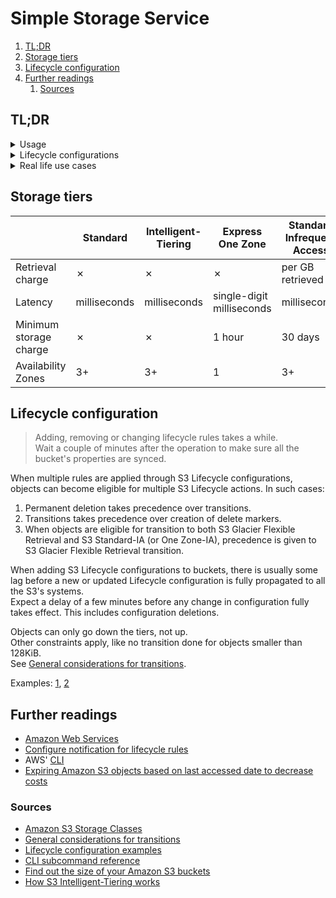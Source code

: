 # Simple Storage Service

1. [TL;DR](#tldr)
1. [Storage tiers](#storage-tiers)
1. [Lifecycle configuration](#lifecycle-configuration)
1. [Further readings](#further-readings)
   1. [Sources](#sources)

## TL;DR

<details>
  <summary>Usage</summary>

```sh
# List all buckets.
aws s3 ls
aws s3api list-buckets --output 'json' --query 'Buckets[].Name'
aws s3api list-buckets --output 'yaml-stream' | yq -r '.[].Buckets[].Name' -

# List prefixes and objects in buckets.
# Adding the trailing '/' or '--recurse' lists the content of prefixes.
aws s3 ls 's3://my-bucket'
aws s3 ls --recursive 's3://my-bucket/prefix/'
aws s3 ls 's3://arn:aws:s3:us-west-2:123456789012:accesspoint/myaccesspoint/'

# Find the size of buckets or objects.
# It will list all the contents *and* give a total size at the end.
aws s3 ls --human-readable --recursive --summarize 's3://my-bucket'
aws s3 ls … 's3://my-bucket/prefix/'

# Create buckets.
aws s3 mb 's3://my-bucket'

# Copy files to or from buckets.
aws s3 cp 'test.txt' 's3://my-bucket/test4.txt'
aws s3 cp 'test.txt' 's3://my-bucket/test2.txt' --expires '2024-10-01T20:30:00Z'
aws s3 cp 's3://my-bucket/test.txt' 'test2.txt'
aws s3 cp 's3://my-bucket/test.txt' 's3://my-bucket/test5.txt'
aws s3 cp 's3://my-bucket/test.txt' 's3://my-other-bucket/'
aws s3 cp 's3://my-bucket' '.' --recursive
aws s3 cp 'myDir' 's3://my-bucket/' --recursive --exclude "*.jpg"
aws s3 cp 's3://my-bucket/logs/' 's3://my-bucket2/logs/' --recursive \
  --exclude "*" --include "*.log"
aws s3 cp 's3://my-bucket/test.txt' 's3://my-bucket/test2.txt' \
    --acl 'public-read-write'
aws s3 cp 'file.txt' 's3://my-bucket/' \
  --grants read=uri='http://acs.amazonaws.com/groups/global/AllUsers' \
    'full=id=79a59df900b949e55d96a1e698fbacedfd6e09d98eacf8f8d5218e7cd47ef2be'
aws s3 cp 'mydoc.txt' 's3://arn:aws:s3:us-west-2:123456789012:accesspoint/myaccesspoint/mykey'

# Handle file streams.
# Useful for piping:
# - setting the source to '-' sends data from stdin
# - setting the destination to '-' sends data to stdout
aws s3 cp - 's3://my-bucket/stream.txt'
aws s3 cp - 's3://my-bucket/stream.txt' --expected-size '54760833024'
aws s3 cp 's3://my-bucket/stream.txt' -

# Directly print the contents of files to stdout.
aws s3 cp --quiet 's3://my-bucket/file.txt' '-'
aws s3 cp --quiet 's3://my-bucket/file.txt' '/dev/stdout'

# Remove objects.
aws s3 rm 's3://my-bucket/prefix-name' --recursive --dryrun

# Sync buckets.
aws s3 sync '.' 's3://my-bucket'
aws s3 sync 's3://my-bucket' '.' --delete
aws s3 sync 's3://my-bucket' 's3://my-other-bucket' --exclude "*.jpg"
aws s3 sync 's3://my-us-west-2-bucket' 's3://my-eu-east-1-bucket' \
  --source-region 'us-west-2' --region 'eu-east-1'
aws s3 sync '.' 's3://arn:aws:s3:us-west-2:123456789012:accesspoint/myaccesspoint/'

# Delete buckets.
aws s3 rb 's3://my-bucket'
aws s3 rb 's3://my-bucket' --force

# Check permissions.
aws s3api get-bucket-acl --bucket 'my-bucket'
```

</details>

<details>
  <summary>Lifecycle configurations</summary>

```sh
# Manage lifecycle configurations.
# Operations on lifecycle rules take a while.
aws s3api get-bucket-lifecycle-configuration --bucket 'bucketName'
aws s3api put-bucket-lifecycle-configuration --bucket 'bucketName' \
  --lifecycle-configuration 'file://lifecycle.definition.json'
aws s3api delete-bucket-lifecycle-configuration --bucket 'bucketName'
```

</details>

<details>
  <summary>Real life use cases</summary>

```sh
# Get objects with their storage class.
aws s3api list-objects --bucket 'my-bucket' \
  --query 'Contents[].{Key: Key, StorageClass: StorageClass}'

# Show tags on objects.
aws s3api list-objects-v2 \
  --bucket 'my-bucket' --prefix 'someObjectsInHereAreTagged' \
  --query 'Contents[*].Key' --output text \
| xargs -n 1 \
    aws s3api get-object-tagging --bucket 'my-bucket' --query 'TagSet[*]' --key
```

</details>

## Storage tiers

|                        | Standard     | Intelligent-Tiering | Express One Zone          | Standard Infrequent Access | One Zone Infrequent Access | Glacier Instant Retrieval | Glacier Flexible Retrieval | Glacier Deep Archive |
| ---------------------- | ------------ | ------------------- | ------------------------- | -------------------------- | -------------------------- | ------------------------- | -------------------------- | -------------------- |
| Retrieval charge       | ✗            | ✗                   | ✗                         | per GB retrieved           | per GB retrieved           | per GB retrieved          | per GB retrieved           | per GB retrieved     |
| Latency                | milliseconds | milliseconds        | single-digit milliseconds | milliseconds               | milliseconds               | milliseconds              | minutes to hours           | hours                |
| Minimum storage charge | ✗            | ✗                   | 1 hour                    | 30 days                    | 30 days                    | 90 days                   | 90 days                    | 180 days             |
| Availability Zones     | 3+           | 3+                  | 1                         | 3+                         | 1                          | 3+                        | 3+                         | 3+                   |

## Lifecycle configuration

> Adding, removing or changing lifecycle rules takes a while.<br/>
> Wait a couple of minutes after the operation to make sure all the bucket's properties are synced.

When multiple rules are applied through S3 Lifecycle configurations, objects can become eligible for multiple S3
Lifecycle actions. In such cases:

1. Permanent deletion takes precedence over transitions.
1. Transitions takes precedence over creation of delete markers.
1. When objects are eligible for transition to both S3 Glacier Flexible Retrieval and S3 Standard-IA (or One Zone-IA),
   precedence is given to S3 Glacier Flexible Retrieval transition.

When adding S3 Lifecycle configurations to buckets, there is usually some lag before a new or updated Lifecycle
configuration is fully propagated to all the S3's systems.<br/>
Expect a delay of a few minutes before any change in configuration fully takes effect. This includes configuration
deletions.

Objects can only go down the tiers, not up.<br/>
Other constraints apply, like no transition done for objects smaller than 128KiB.<br/>
See [General considerations for transitions][lifecycle  general considerations for transitions].

Examples: [1][lifecycle  configuration examples], [2][s3 lifecycle rules examples]

## Further readings

- [Amazon Web Services]
- [Configure notification for lifecycle rules][lifecycle  configure notification]
- AWS' [CLI]
- [Expiring Amazon S3 objects based on last accessed date to decrease costs]

### Sources

- [Amazon S3 Storage Classes]
- [General considerations for transitions][lifecycle  general considerations for transitions]
- [Lifecycle configuration examples][lifecycle  configuration examples]
- [CLI subcommand reference]
- [Find out the size of your Amazon S3 buckets]
- [How S3 Intelligent-Tiering works]

<!--
  Reference
  ═╬═Time══
  -->

<!-- In-article sections -->
<!-- Knowledge base -->
[amazon web services]: README.md
[cli]: cli.md

<!-- Files -->
[s3 lifecycle rules examples]: ../../../examples/aws/s3.lifecycle-rules

<!-- Upstream -->
[amazon s3 storage classes]: https://aws.amazon.com/s3/storage-classes/
[cli subcommand reference]: https://docs.aws.amazon.com/cli/latest/reference/s3/
[expiring amazon s3 objects based on last accessed date to decrease costs]: https://aws.amazon.com/blogs/architecture/expiring-amazon-s3-objects-based-on-last-accessed-date-to-decrease-costs/
[find out the size of your amazon s3 buckets]: https://aws.amazon.com/blogs/storage/find-out-the-size-of-your-amazon-s3-buckets/
[how s3 intelligent-tiering works]: https://docs.aws.amazon.com/AmazonS3/latest/userguide/intelligent-tiering-overview.html
[lifecycle  configuration examples]: https://docs.aws.amazon.com/AmazonS3/latest/userguide/lifecycle-configuration-examples.html
[lifecycle  configure notification]: https://docs.aws.amazon.com/AmazonS3/latest/userguide/lifecycle-configure-notification.html
[lifecycle  general considerations for transitions]: https://docs.aws.amazon.com/AmazonS3/latest/userguide/lifecycle-transition-general-considerations.html

<!-- Others -->
